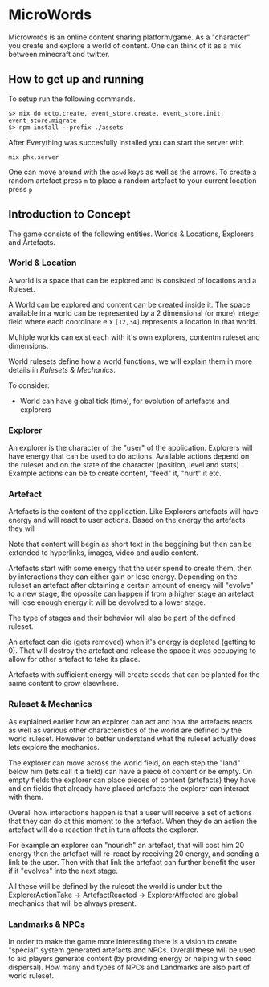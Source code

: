 # MicroWords

Microwords is an online content sharing platform/game.
As a "character" you create and explore a world of content.
One can think of it as a mix between minecraft and twitter.

## How to get up and running

To setup run the following commands.

```
$> mix do ecto.create, event_store.create, event_store.init, event_store.migrate
$> npm install --prefix ./assets
```

After Everything was succesfully installed you can start the server with

`mix phx.server`

One can move around with the `aswd` keys as well as the arrows.
To create a random artefact press `m` to place a random artefact to your current location press `p`

## Introduction to Concept

The game consists of the following entities. Worlds & Locations, Explorers and Artefacts.

### World & Location

A world is a space that can be explored and is consisted of locations and
a Ruleset.

A World can be explored and content can be created inside it.
The space available in a world can be represented by a 2 dimensional (or more) integer field where each coordinate e.x `[12,34]` represents a location in that world.

Multiple worlds can exist each with it's own explorers, contentm ruleset and dimensions.

World rulesets define how a world functions, we will explain them in more details in _Rulesets & Mechanics_.

To consider:

- World can have global tick (time), for evolution of artefacts and explorers

### Explorer

An explorer is the character of the "user" of the application. Explorers will have energy that can be used to do actions.
Available actions depend on the ruleset and on the state of the character (position, level and stats).
Example actions can be to create content, "feed" it, "hurt" it etc.

### Artefact

Artefacts is the content of the application. Like Explorers artefacts will have energy and will react to user actions.
Based on the energy the artefacts they will

Note that content will begin as short text in the beggining but then can be extended to hyperlinks, images, video and audio content.

Artefacts start with some energy that the user spend to create them, then by interactions they can either gain or lose energy.
Depending on the ruleset an artefact after obtaining a certain amount of energy will "evolve" to a new stage, the opossite can happen if from a higher stage
an artefact will lose enough energy it will be devolved to a lower stage.

The type of stages and their behavior will also be part of the defined ruleset.

An artefact can die (gets removed) when it's energy is depleted (getting to 0). That will destroy the artefact and release the space it was occupying to
allow for other artefact to take its place.

Artefacts with sufficient energy will create seeds that can be planted for the same content to grow elsewhere.

### Ruleset & Mechanics

As explained earlier how an explorer can act and how the artefacts reacts as well as various other characteristics of the world are defined by the world ruleset. However to better understand what the ruleset actually does lets explore the mechanics.

The explorer can move across the world field, on each step the "land" below him (lets call it a field) can have a piece of content or be empty.
On empty fields the explorer can place pieces of content (artefacts) they have and on fields that already have placed artefacts the explorer can interact with them.

Overall how interactions happen is that a user will receive a set of actions that they can do at this moment to the artefact. When they do an action the artefact will do a reaction that in turn affects the explorer.

For example an explorer can "nourish" an artefact, that will cost him 20 energy then the artefact will re-react by receiving 20 energy, and sending a link to the user.
Then with that link the artefact can further benefit the user if it "evolves" into the next stage.

All these will be defined by the ruleset the world is under but the ExplorerActionTake -> ArtefactReacted -> ExplorerAffected are global mechanics that will be always present.

### Landmarks & NPCs

In order to make the game more interesting there is a vision to create "special" system generated artefacts and NPCs.
Overall these will be used to aid players generate content (by providing energy or helping with seed dispersal).
How many and types of NPCs and Landmarks are also part of world ruleset.
